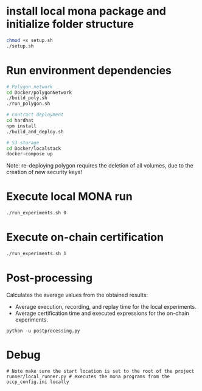 # install local mona package and initialize folder structure

```bash
chmod +x setup.sh
./setup.sh
```

# Run environment dependencies
```bash
# Polygon network
cd Docker/polygonNetwork
./build_poly.sh
./run_polygon.sh

# contract deployment
cd hardhat
npm install
./build_and_deploy.sh

# S3 storage
cd Docker/localstack
docker-compose up
```

Note: re-deploying polygon requires the deletion of all volumes, due to the creation of new security keys!



# Execute local MONA run
```bash
./run_experiments.sh 0
```
# Execute on-chain certification
```bash
./run_experiments.sh 1
```

# Post-processing
Calculates the average values from the obtained results:
* Average execution, recording, and replay time for the local experiments.
* Average certification time and executed expressions for the on-chain experiments.
```
python -u postprocessing.py
```

# Debug
```
# Note make sure the start location is set to the root of the project
runner/local_runner.py # executes the mona programs from the occp_config.ini locally
```
